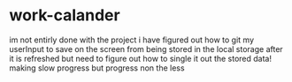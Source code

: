 # work-calander
im not entirly done with the project i have figured out how to git my userInput to save on the screen from being stored in the local storage after it is refreshed but need to figure out how to single it out the stored data! making slow progress but progress non the less